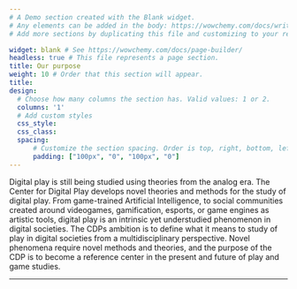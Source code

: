 ```yaml
---
# A Demo section created with the Blank widget.
# Any elements can be added in the body: https://wowchemy.com/docs/writing-markdown-latex/
# Add more sections by duplicating this file and customizing to your requirements.

widget: blank # See https://wowchemy.com/docs/page-builder/
headless: true # This file represents a page section.
title: Our purpose
weight: 10 # Order that this section will appear.
title:
design:
  # Choose how many columns the section has. Valid values: 1 or 2.
  columns: '1'
  # Add custom styles
  css_style:
  css_class:
  spacing:
      # Customize the section spacing. Order is top, right, bottom, left.
      padding: ["100px", "0", "100px", "0"]
---
```


Digital play is still being studied using theories from the analog era. The Center for Digital Play develops novel theories and methods for the study of digital play. From game-trained Artificial Intelligence, to social communities created around videogames, gamification, esports, or game engines as artistic tools, digital play is an intrinsic yet understudied phenomenon in digital societies.
The CDPs ambition is to define what it means to study of play in digital societies from a multidisciplinary perspective. Novel phenomena require novel methods and theories, and the purpose of the CDP is to become a reference center in the present and future of play and game studies.
 <br/>

___
